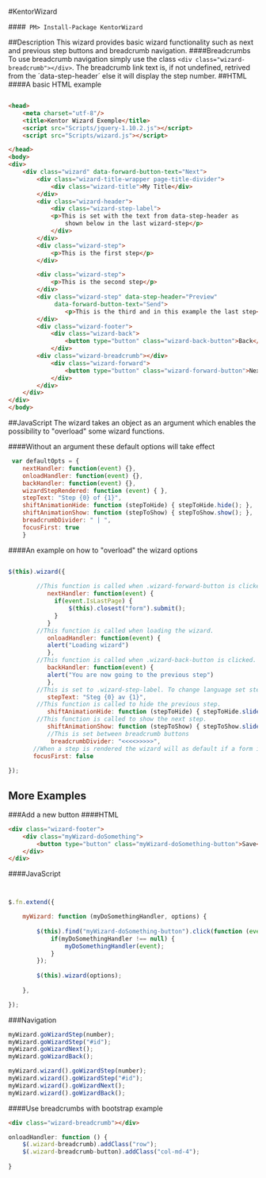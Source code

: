 #KentorWizard

####` PM> Install-Package KentorWizard`

##Description 
This wizard provides basic wizard functionality such as next and previous step buttons and breadcrumb navigation.
####Breadcrumbs
To use breadcrumb navigation simply use the class `<div class="wizard-breadcrumb"></div>`. The breadcrumb link text is, if not undefined, retrived from the ´data-step-header´ else it will display the step number.
##HTML
####A basic HTML example
```html

<head>
    <meta charset="utf-8"/>
    <title>Kentor Wizard Exemple</title>
    <script src="Scripts/jquery-1.10.2.js"></script>
    <script src="Scripts/wizard.js"></script>

</head>
<body>
<div>
    <div class="wizard" data-forward-button-text="Next">
        <div class="wizard-title-wrapper page-title-divider">
            <div class="wizard-title">My Title</div>
        </div>
        <div class="wizard-header">
            <div class="wizard-step-label">
            <p>This is set with the text from data-step-header as 
	            shown below in the last wizard-step</p>
		    </div>
        </div>
		<div class="wizard-step">
			<p>This is the first step</p>
		</div>

        <div class="wizard-step">
			<p>This is the second step</p>
        </div>
        <div class="wizard-step" data-step-header="Preview"
	         data-forward-button-text="Send">
		        <p>This is the third and in this example the last step</p>
        </div>
        <div class="wizard-footer">
            <div class="wizard-back">
                <button type="button" class="wizard-back-button">Back</button>
            </div>
	    <div class="wizard-breadcrumb"></div>
            <div class="wizard-forward">
                <button type="button" class="wizard-forward-button">Next</button>
            </div>
        </div>
    </div>
</div>
</body>

```
##JavaScript
 The wizard takes an object as an argument which enables the possibility to "overload" some wizard functions. 

####Without an argument these default options will take effect
```javascript
 var defaultOpts = {
 	nextHandler: function(event) {}, 
	onloadHandler: function(event) {}, 
	backHandler: function(event) {}, 
	wizardStepRendered: function (event) { }, 
	stepText: "Step {0} of {1}", 
	shiftAnimationHide: function (stepToHide) { stepToHide.hide(); }, 
	shiftAnimationShow: function (stepToShow) { stepToShow.show(); }, 
	breadcrumbDivider: " | ", 
	focusFirst: true
	}
```
####An example on how to "overload" the wizard options
```javascript

$(this).wizard({
			
		//This function is called when .wizard-forward-button is clicked.  
           nextHandler: function(event) {
			 if(event.IsLastPage) { 
				 $(this).closest("form").submit();
			 }
		   }
        //This function is called when loading the wizard.                
           onloadHandler: function(event) {
           alert("Loading wizard")
           },
		//This function is called when .wizard-back-button is clicked.
           backHandler: function(event) {
           alert("You are now going to the previous step")
           },
		//This is set to .wizard-step-label. To change language set stepText. 
           stepText: "Steg {0} av {1}",
		//This function is called to hide the previous step.
           shiftAnimationHide: function (stepToHide) { stepToHide.slideUp(); },
		//This function is called to show the next step.
           shiftAnimationShow: function (stepToShow) { stepToShow.slideDown(); },
		   //This is set between breadcrumb buttons
		    breadcrumbDivider: "<<<<>>>>>",
	   //When a step is rendered the wizard will as default if a form is used focus on the first input
	   focusFirst: false
           
});
```

## More Examples

###Add a new button
####HTML
```html
<div class="wizard-footer">
	<div class="myWizard-doSomething">
		<button type="button" class="myWizard-doSomething-button">Save</button>
	</div>
</div>
```

####JavaScript

```javascript


$.fn.extend({

	myWizard: function (myDoSomethingHandler, options) {
		
		$(this).find("myWizard-doSomething-button").click(function (event) {
			if(myDoSomethingHandler !== null) {
				myDoSomethingHandler(event);
			}
		});
		
		$(this).wizard(options);
		
	},

});
```
###Navigation

```javascript
myWizard.goWizardStep(number);
myWizard.goWizardStep("#id");
myWizard.goWizardNext();
myWizard.goWizardBack();

myWizard.wizard().goWizardStep(number);
myWizard.wizard().goWizardStep("#id");
myWizard.wizard().goWizardNext();
myWizard.wizard().goWizardBack();

```

####Use breadcrumbs with bootstrap example

```html
<div class="wizard-breadcrumb"></div>
```

```javascript
onloadHandler: function () {
	$(.wizard-breadcrumb).addClass("row");
	$(.wizard-breadcrumb-button).addClass("col-md-4");
	
}

```
